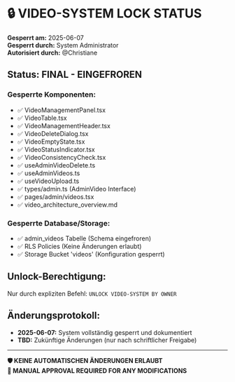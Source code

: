 
# 🔒 VIDEO-SYSTEM LOCK STATUS

**Gesperrt am:** 2025-06-07  
**Gesperrt durch:** System Administrator  
**Autorisiert durch:** @Christiane  

## Status: FINAL - EINGEFROREN

### Gesperrte Komponenten:
- ✅ VideoManagementPanel.tsx
- ✅ VideoTable.tsx
- ✅ VideoManagementHeader.tsx
- ✅ VideoDeleteDialog.tsx
- ✅ VideoEmptyState.tsx
- ✅ VideoStatusIndicator.tsx
- ✅ VideoConsistencyCheck.tsx
- ✅ useAdminVideoDelete.ts
- ✅ useAdminVideos.ts
- ✅ useVideoUpload.ts
- ✅ types/admin.ts (AdminVideo Interface)
- ✅ pages/admin/videos.tsx
- ✅ video_architecture_overview.md

### Gesperrte Database/Storage:
- ✅ admin_videos Tabelle (Schema eingefroren)
- ✅ RLS Policies (Keine Änderungen erlaubt)
- ✅ Storage Bucket 'videos' (Konfiguration gesperrt)

## Unlock-Berechtigung:
Nur durch expliziten Befehl: `UNLOCK VIDEO-SYSTEM BY OWNER`

## Änderungsprotokoll:
- **2025-06-07:** System vollständig gesperrt und dokumentiert
- **TBD:** Zukünftige Änderungen (nur nach schriftlicher Freigabe)

---

**🛡️ KEINE AUTOMATISCHEN ÄNDERUNGEN ERLAUBT**  
**🔐 MANUAL APPROVAL REQUIRED FOR ANY MODIFICATIONS**
